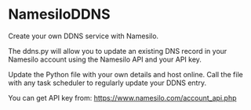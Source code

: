 NamesiloDDNS
==============

Create your own DDNS service with Namesilo.

The ddns.py will allow you to update an existing DNS record in your Namesilo account using the Namesilo API and your API key.

Update the Python file with your own details and host online. Call the file with any task scheduler to regularly update your DDNS entry.

You can get API key from: https://www.namesilo.com/account_api.php
